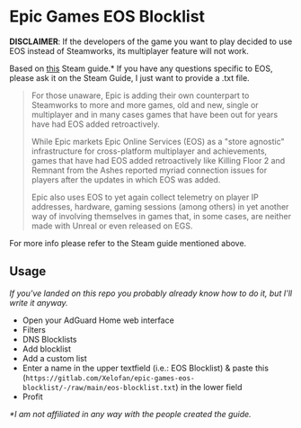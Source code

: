 # Epic Games EOS Blocklist

**DISCLAIMER**: If the developers of the game you want to play decided to use EOS instead of Steamworks, its multiplayer feature will not work.

Based on [this](https://steamcommunity.com/sharedfiles/filedetails/?id=2594056744) Steam guide.* If you have any questions specific to EOS, please ask it on the Steam Guide, I just want to provide a .txt file.

> For those unaware, Epic is adding their own counterpart to Steamworks to more and more games, old and new, single or multiplayer and in many cases games that have been out for years have had EOS added retroactively.
> 
> While Epic markets Epic Online Services (EOS) as a "store agnostic" infrastructure for cross-platform multiplayer and achievements, games that have had EOS added retroactively like Killing Floor 2 and Remnant from the Ashes reported myriad connection issues for players after the updates in which EOS was added.
> 
> Epic also uses EOS to yet again collect telemetry on player IP addresses, hardware, gaming sessions (among others) in yet another way of involving themselves in games that, in some cases, are neither made with Unreal or even released on EGS.

For more info please refer to the Steam guide mentioned above.
## Usage

_If you've landed on this repo you probably already know how to do it, but I'll write it anyway._

- Open your AdGuard Home web interface
- Filters
- DNS Blocklists
- Add blocklist
- Add a custom list
- Enter a name in the upper textfield (i.e.: EOS Blocklist) & paste this (`https://gitlab.com/Xelofan/epic-games-eos-blocklist/-/raw/main/eos-blocklist.txt`) in the lower field
- Profit

_*I am not affiliated in any way with the people created the guide._
